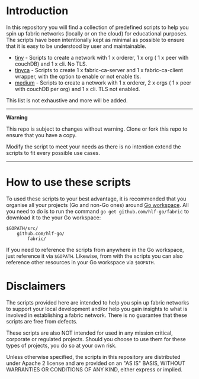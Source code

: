 # Introduction

In this repository you will find a collection of predefined scripts to help you spin up fabric networks (locally or on the cloud) for educational purposes. The scripts have been intentionally kept as minimal as possible to ensure that it is easy to be understood by user and maintainable.

* [tiny](./tiny) - Scripts to create a network with 1 x orderer, 1 x org ( 1 x peer with couchDB)  and 1 x cli. No TLS.
* [tinyca](./tinyca) -  Scripts to create 1 x fabric-ca-server and 1 x fabric-ca-client wrapper, with the option to enable or not enable tls.
* [medium](./medium) - Scripts to create a network with 1 x orderer, 2 x orgs ( 1 x peer with couchDB per org) and 1 x cli. TLS not enabled.

This list is not exhaustive and more will be added.

<hr>

<b> Warning </b>

This repo is subject to changes without warning. Clone or fork this repo to ensure that you have a copy. 

Modify the script to meet your needs as there is no intention extend the scripts to fit every possible use cases.

<hr>

# How to use these scripts

To used these scripts to your best advantage, it is recommended that you organise all your projects (Go and non-Go ones) around [Go workspace](https://golang.org/doc/code.html#Organization). All you need to do is to run the command `go get github.com/hlf-go/fabric` to download it to the your Go workspace:

```
$GOPATH/src/
    github.com/hlf-go/
        fabric/
```

If you need to reference the scripts from anywhere in the Go workspace, just reference it via `$GOPATH`. Likewise, from with the scripts you can also reference other resources in your Go workspace via `$GOPATH`.


# Disclaimers

The scripts provided here are intended to help you spin up fabric networks to support your local development and/or help you gain insights to what is involved in establishing a fabric network. There is no guarantee that these scripts are free from defects. 

These scripts are also NOT intended for used in any mission critical, corporate or regulated projects. Should you choose to use them for these types of projects, you do so at your own risk.

Unless otherwise specified, the scripts in this repository are distributed under Apache 2 license and are provided on an "AS IS" BASIS, WITHOUT WARRANTIES OR CONDITIONS OF ANY KIND, either express or implied.